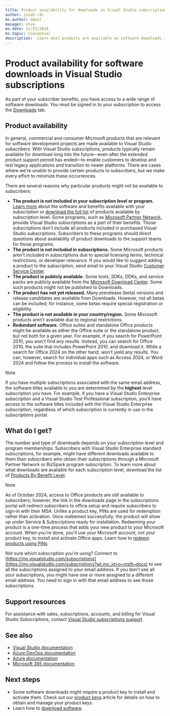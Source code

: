 ```yaml
---
title: Product availability for downloads in Visual Studio subscriptions
author: joseb-rdc
ms.author: amast
manager: shve
ms.date: 11/21/2024
ms.topic: conceptual
description:  Learn what products are available as software downloads in Visual Studio subscriptions
---
```


# Product availability for software downloads in Visual Studio subscriptions

As part of your subscriber benefits, you have access to a wide range of software downloads.
You must be signed in to your subscription to access the [Downloads](https://my.visualstudio.com/downloads?wt.mc_id=o~msft~docs) tab.

## Product availability

In general, commercial and consumer Microsoft products that are relevant for software development projects are made available to Visual Studio subscribers. With Visual Studio subscriptions, products typically remain available for download long into the future—even after the extended product support period has ended—to enable customers to develop and test legacy applications and transition to newer platforms. There are cases where we're unable to provide certain products to subscribers, but we make every effort to minimize these occurrences.

There are several reasons why particular products might not be available to subscribers:

+ **The product is not included in your subscription level or program.** [Learn more](https://visualstudio.microsoft.com/vs/pricing/) about the software and benefits available with your subscription or [download the full list](https://aka.ms/vss_products_list) of products available by subscription level. Some programs, such as [Microsoft Partner Network](https://partner.microsoft.com/), provide Visual Studio subscriptions as a part of their benefits. Those subscriptions don't include all products included in purchased Visual Studio subscriptions. Subscribers to these programs should direct questions about availability of product downloads to the support teams for those programs.
+ **The product is not included in subscriptions.** Some Microsoft products aren't included in subscriptions due to special licensing terms, technical restrictions, or developer relevance. If you would like to suggest adding a product to the subscription, send email to your Visual Studio [Customer Service Center](https://visualstudio.microsoft.com/subscriptions/support/).
+ **The product is publicly available.** Some tools, SDKs, DDKs, and service packs are publicly available from the [Microsoft Download Center](https://www.microsoft.com/download). Some such products might not be published to Downloads.
+ **The product has not yet released.**  Many prerelease (beta) versions and release candidates are available from Downloads. However, not all betas can be included; for instance, some betas require special registration or eligibility. 
+ **The product is not available in your country/region.** Some Microsoft products aren't available due to regional restrictions.
+ **Redundant software.** Office suites and standalone Office products might be available as either the Office suite or the standalone product, but not both for a given year. For example, if you search for PowerPoint 2010, you won't find any results. Instead, you can search for Office 2010, the suite that includes PowerPoint 2010, and download it. While a search for Office 2024 on the other hand, won't yield any results. You can; however, search for individual apps such as Access 2024, or Word 2024 and follow the process to install the software.

> [!NOTE]
> If you have multiple subscriptions associated with the same email address, the software titles available to you are determined by the **highest** level subscription you have.  For example, if you have a Visual Studio Enterprise subscription and a Visual Studio Test Professional subscription, you'll have access to the software titles included with the Visual Studio Enterprise subscription, regardless of which subscription is currently in use in the subscriptions portal.

## What do I get?

The number and type of downloads depends on your subscription level and program memberships. Subscribers with Visual Studio Enterprise standard subscriptions, for example, might have different downloads available to them than subscribers who obtain their subscriptions through a Microsoft Partner Network or BizSpark program subscription. To learn more about what downloads are available for each subscription level, download the list of [Products By Benefit Level](https://aka.ms/vss_products_list).

> [!NOTE]
> As of October 2024, access to Office products are still available to subscribers; however, the link in the downloads page in the subscriptions portal will redirect subscribers to office.setup and require subscribers to sign-in with their MSA. Unlike a product key, PINs are used for redemption rather than activation. Once redeemed successfully, the product will show up under Service & Subscriptions ready for installation. Redeeming your product is a one-time process that adds your new product to your Microsoft account. When you're done, you'll use your Microsoft account, not your product key, to install and activate Office apps. Learn how to [redeem products using PINs](https://support.microsoft.com/office/get-help-with-setup-office-com-6e1bc8e8-9e8e-4cce-8b9d-80dcbe17f253)

Not sure which subscription you're using? Connect to [https://my.visualstudio.com/subscriptions](https://my.visualstudio.com/subscriptions?wt.mc_id=o~msft~docs) to see all the subscriptions assigned to your email address. If you don't see all your subscriptions, you might have one or more assigned to a different email address. You need to sign in with that email address to see those subscriptions.

## Support resources

For assistance with sales, subscriptions, accounts, and billing for Visual Studio Subscriptions, contact [Visual Studio subscriptions support](https://aka.ms/vssubscriberhelp).

## See also

+ [Visual Studio documentation](/visualstudio/)
+ [Azure DevOps documentation](/azure/devops/)
+ [Azure documentation](/azure/)
+ [Microsoft 365 documentation](/microsoft-365/)

## Next steps

+ Some software downloads might require a product key to install and activate them. Check out our [product keys](product-keys.md) article for details on how to obtain and manage your product keys. 
+ Learn how to [download software](download-software.md).